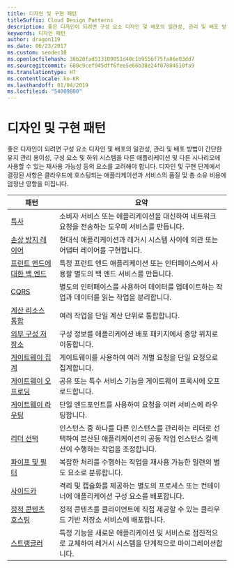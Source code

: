 ```yaml
---
title: 디자인 및 구현 패턴
titleSuffix: Cloud Design Patterns
description: 좋은 디자인이 되려면 구성 요소 디자인 및 배포의 일관성, 관리 및 배포 방법이 간단한 유지 관리 용이성, 구성 요소 및 하위 시스템을 다른 애플리케이션 및 다른 시나리오에 사용할 수 있는 재사용 가능성 등의 요소를 고려해야 합니다. 디자인 및 구현 단계에서 결정된 사항은 클라우드에 호스팅되는 애플리케이션과 서비스의 품질 및 총 소유 비용에 엄청난 영향을 미칩니다.
keywords: 디자인 패턴
author: dragon119
ms.date: 06/23/2017
ms.custom: seodec18
ms.openlocfilehash: 38b20fad513109051d40c1b9556f75fa86e03dd7
ms.sourcegitcommit: 680c9cef945dff6fee5e66b38e24f07804510fa9
ms.translationtype: HT
ms.contentlocale: ko-KR
ms.lasthandoff: 01/04/2019
ms.locfileid: "54009800"
---
```

# <a name="design-and-implementation-patterns"></a>디자인 및 구현 패턴

좋은 디자인이 되려면 구성 요소 디자인 및 배포의 일관성, 관리 및 배포 방법이 간단한 유지 관리 용이성, 구성 요소 및 하위 시스템을 다른 애플리케이션 및 다른 시나리오에 사용할 수 있는 재사용 가능성 등의 요소를 고려해야 합니다. 디자인 및 구현 단계에서 결정된 사항은 클라우드에 호스팅되는 애플리케이션과 서비스의 품질 및 총 소유 비용에 엄청난 영향을 미칩니다.

|                                패턴                                 |                                                                                                      요약                                                                                                       |
|------------------------------------------------------------------------|--------------------------------------------------------------------------------------------------------------------------------------------------------------------------------------------------------------------|
|                     [특사](../ambassador.md)                     |                                                         소비자 서비스 또는 애플리케이션을 대신하여 네트워크 요청을 전송하는 도우미 서비스를 만듭니다.                                                          |
|          [손상 방지 레이어](../anti-corruption-layer.md)          |                                                               현대식 애플리케이션과 레거시 시스템 사이에 외관 또는 어댑터 레이어를 구현합니다.                                                                |
|         [프런트 엔드에 대한 백 엔드](../backends-for-frontends.md)         |                                                          특정 프런트 엔드 애플리케이션 또는 인터페이스에서 사용할 별도의 백 엔드 서비스를 만듭니다.                                                          |
|                           [CQRS](../cqrs.md)                           |                                                         별도의 인터페이스를 사용하여 데이터를 업데이트하는 작업과 데이터를 읽는 작업을 분리합니다.                                                         |
| [계산 리소스 통합](../compute-resource-consolidation.md) |                                                                     여러 작업을 단일 계산 단위로 통합합니다.                                                                      |
|   [외부 구성 저장소](../external-configuration-store.md)   |                                                        구성 정보를 애플리케이션 배포 패키지에서 중앙 위치로 이동합니다.                                                         |
|            [게이트웨이 집계](../gateway-aggregation.md)            |                                                                   게이트웨이를 사용하여 여러 개별 요청을 단일 요청으로 집계합니다.                                                                   |
|             [게이트웨이 오프로딩](../gateway-offloading.md)             |                                                                      공유 또는 특수 서비스 기능을 게이트웨이 프록시에 오프로드합니다.                                                                       |
|                [게이트웨이 라우팅](../gateway-routing.md)                |                                                                            단일 엔드포인트를 사용하여 요청을 여러 서비스에 라우팅합니다.                                                                            |
|                [리더 선택](../leader-election.md)                | 인스턴스 중 하나를 다른 인스턴스를 관리하는 리더로 선택하여 분산된 애플리케이션의 공동 작업 인스턴스 컬렉션이 수행하는 작업을 조정합니다. |
|              [파이프 및 필터](../pipes-and-filters.md)              |                                                     복잡한 처리를 수행하는 작업을 재사용 가능한 일련의 별도 요소로 분류합니다.                                                      |
|                        [사이드카](../sidecar.md)                        |                                                  격리 및 캡슐화를 제공하는 별도의 프로세스 또는 컨테이너에 애플리케이션 구성 요소를 배포합니다.                                                  |
|         [정적 콘텐츠 호스팅](../static-content-hosting.md)         |                                                        정적 콘텐츠를 클라이언트에 직접 제공할 수 있는 클라우드 기반 저장소 서비스에 배포합니다.                                                        |
|                      [스트랭글러](../strangler.md)                      |                                         특정 기능을 새로운 애플리케이션 및 서비스로 점진적으로 교체하여 레거시 시스템을 단계적으로 마이그레이션합니다.                                          |
